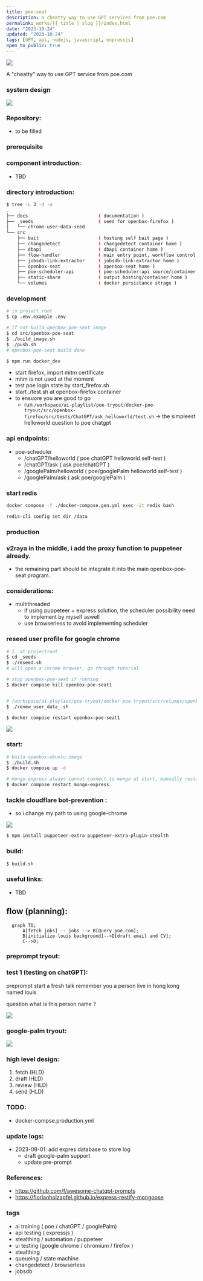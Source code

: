 ```yaml
---
title: poe-seat
description: a cheatty way to use GPT services from poe.com
permalink: works/{{ title | slug }}/index.html
date: "2023-10-24"
updated: "2023-10-24"
tags: [GPT, api, nodejs, javascript, expressjs]
open_to_public: true
---
```


![](/images/works/poe-tryout/hand_draft.jpg)

A "cheatty" way to use GPT service from poe.com


### system design

![](/images/works/poe-tryout/hand_draft.jpg)


### Repository:

  - to be filled


### prerequisite


### component introduction:
  - TBD


### directory introduction:

```bash
$ tree -L 3 -d -a
.
├── docs                          ( documentation )
├── _seeds                        ( seed for openbox-firefox )
│   └── chrome-user-data-seed                        
└── src                               
    ├── bait                      ( hosting self bait page )
    ├── changedetect              ( changedetect container home )
    ├── dbapi                     ( dbapi container home )
    ├── flow-handler              ( main entry point, workflow control )
    ├── jobsdb-link-extractor     ( jobsdb-link-extractor home )
    ├── openbox-seat              ( openbox-seat home )
    ├── poe-scheduler-api         ( poe-scheduler-api source/container home )
    ├── static-share              ( output hosting/container home )
    └── volumes                   ( docker persistance strage )
```



### development

```bash
# in project root
$ cp .env.example .env

# if not build openbox-poe-seat image
$ cd src/openbox-poe-seat
$ ./build_image.sh
$ ./push.sh
# openbox-poe-seat build done

$ npm run docker_dev 
```

  - start firefox, import mitm certificate
  - mitm is not used at the moment
  - test poe login state by start_firefox.sh
  - start ./test.sh at openbox-firefox container
  - to ensuore you are good to go
    - run `/workspace/ai-playlist/poe-tryout/docker-poe-tryout/src/openbox-firefox/src/tests/ChatGPT/ask_helloworld/test.sh` -> the simpleest helloworld question to poe chatgpt

### api endpoints:

  - poe-scheduler
    - /chatGPT/helloworld      ( poe chatGPT helloworld self-test )
    - /chatGPT/ask             ( ask poe/chatGPT )
    - /googlePalm/helloworld   ( poe/googlePalm helloworld self-test )
    - /googlePalm/ask          ( ask poe/googlePalm )


### start redis

```bash
docker compose -f ./docker-compose.gen.yml exec -it redis bash

redis-cli config set dir /data
```

### production


### v2raya in the middle, i add the proxy function to puppeteer already. 
  - the remaining part should be integrate it into the main openbox-poe-seat program.


### considerations:
  - multithreaded
    - if using puppeteer + express solution, the scheduler possibility need to implement by myself aswell
    - use browserless to avoid implementing scheduler


### reseed user profile for google chrome

```bash
# 1. at projectroot
$ cd _seeds
$ ./reseed.sh
# will open a chrome browser, go through tutorial

# stop openbox-poe-seat if running
$ docker compose kill openbox-poe-seat1


# /workspace/ai-playlist/poe-tryout/docker-poe-tryout/src/volumes/openbox-poe-seat1
$ ./renew_user_data_.sh

$ docker compose restart openbox-poe-seat1

```

![](/images/works/poe-tryout/process-flow/graph.png)


### start:

```bash
# build openbox-ubuntu image
$ ./build.sh
$ docker compose up -d

# mongo-express always cannot connect to mongo at start, manually restart
$ docker compose restart mongo-express
```

### tackle cloudflare bot-prevention :
  - so i change my path to using google-chrome

![](/images/works/poe-tryout/tackle_cloudflare.png)

```bash
$ npm install puppeteer-extra puppeteer-extra-plugin-stealth
```

### build:

```bash
$ build.sh
```

### useful links:

  - TBD

## flow (planning):

```mermaid
  graph TD;
      A[fetch jobs] -- jobs --> B[Query poe.com];
      B[initialize louis background]-->D[draft email and CV];
      C-->D;
```

### preprompt tryout:

### test 1 (testing on chatGPT):
preprompt
start a fresh talk
remember you a person live in hong kong named louis

question
what is this person name ?

![](/images/works/poe-tryout/test_preprompt.gif)

### google-palm tryout:
![](/images/works/poe-tryout/google-palm.gif)

### high level design:
  1. fetch (HLD)
  1. draft (HLD)
  1. review (HLD)
  1. send (HLD)

### TODO:
  - docker-compse.production.yml

### update logs:
  - 2023-08-01: add expres database to store log
    - draft google-palm support
    - update pre-prompt


### References:
  - https://github.com/f/awesome-chatgpt-prompts
  - https://florianholzapfel.github.io/express-restify-mongoose

### tags

  - ai training ( poe / chatGPT / googlePalm)
  - api testing ( expressjs )
  - stealthing / automation / puppeteer
  - ui testing (google chrome / chromium / firefox )
  - stealthing
  - queueing / state machine
  - changedetect / browserless
  - jobsdb
